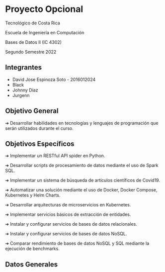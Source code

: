 # Proyecto Opcional

Tecnológico de Costa Rica

Escuela de Ingeniería en Computación

Bases de Datos II (IC 4302)

Segundo Semestre 2022

## Integrantes

- David Jose Espinoza Soto - 2016012024
- Black
- Johnny Díaz
- Jurgenn

## Objetivo General

➔ Desarrollar habilidades en tecnologías y lenguajes de programación que serán utilizados durante el curso.

## Objetivos Específicos

➔ Implementar un RESTful API spider en Python.

➔ Desarrollar scripts de procesamiento de datos mediante el uso de Spark SQL.

➔ Implementar un sistema de búsqueda de artículos científicos de Covid19.

➔ Automatizar una solución mediante el uso de Docker, Docker Compose, Kubernetes y Helm Charts.

➔ Desarrollar arquitecturas de microservicios en Kubernetes.

➔ Implementar servicios básicos de extracción de entidades.

➔ Instalar y configurar servicios de bases de datos relacionales.

➔ Instalar y configurar servicios de bases de datos NoSQL.

➔ Comparar rendimiento de bases de datos NoSQL y SQL mediante la ejecución de benchmarks.

## Datos Generales

